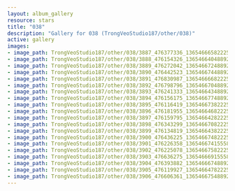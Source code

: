 ```yaml
---
layout: album_gallery
resource: stars
title: "038"
description: "Gallery for 038 (TrongVeoStudio187/other/038)"
active: gallery
images:
- image_path: TrongVeoStudio187/other/038/3887_476377336_1365466658222554_2917102517908125662_n.jpg
- image_path: TrongVeoStudio187/other/038/3888_476154326_1365466404889246_1212754189648494029_n.jpg
- image_path: TrongVeoStudio187/other/038/3889_476272042_1365466724889214_4016731510189312924_n.jpg
- image_path: TrongVeoStudio187/other/038/3890_476442523_1365466744889212_3055133230730901311_n.jpg
- image_path: TrongVeoStudio187/other/038/3891_476830987_1365466668222553_610075800037905738_n.jpg
- image_path: TrongVeoStudio187/other/038/3892_476798796_1365466704889216_8051422917087489870_n.jpg
- image_path: TrongVeoStudio187/other/038/3893_476241333_1365466434889243_7160923225419302054_n.jpg
- image_path: TrongVeoStudio187/other/038/3894_476156175_1365466774889209_736683745229595998_n.jpg
- image_path: TrongVeoStudio187/other/038/3895_476116419_1365466738222546_9090040792125624294_n.jpg
- image_path: TrongVeoStudio187/other/038/3896_476181955_1365466468222573_4839156936444468538_n.jpg
- image_path: TrongVeoStudio187/other/038/3897_476159795_1365466428222577_5440595257497631797_n.jpg
- image_path: TrongVeoStudio187/other/038/3898_476343299_1365466708222549_3410117786907180724_n.jpg
- image_path: TrongVeoStudio187/other/038/3899_476134819_1365466438222576_4508199603029168959_n.jpg
- image_path: TrongVeoStudio187/other/038/3900_476436225_1365466748222545_5489672102537758112_n.jpg
- image_path: TrongVeoStudio187/other/038/3901_476226358_1365466741555879_5558537953655654620_n.jpg
- image_path: TrongVeoStudio187/other/038/3902_476225078_1365466758222544_738887398777302083_n.jpg
- image_path: TrongVeoStudio187/other/038/3903_476636275_1365466691555884_3496683240063501639_n.jpg
- image_path: TrongVeoStudio187/other/038/3904_476393882_1365466674889219_5315623969562095404_n.jpg
- image_path: TrongVeoStudio187/other/038/3905_476119927_1365466478222572_5128207019343740430_n.jpg
- image_path: TrongVeoStudio187/other/038/3906_476606361_1365466754889211_642327853966240100_n.jpg
---
```

